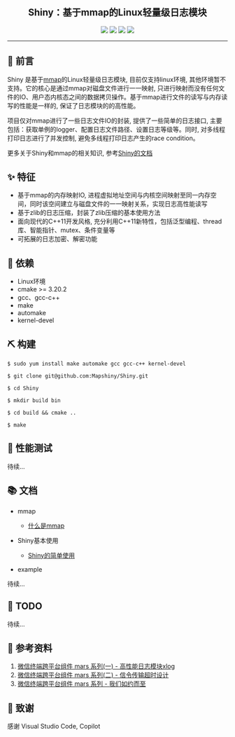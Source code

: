 <div align="center">


## Shiny：基于mmap的Linux轻量级日志模块

![](https://img.shields.io/badge/release-v1.0-blue.svg)
![](https://img.shields.io/badge/build-passing-green.svg)
![](https://img.shields.io/badge/dependencies-up%20to%20date-green.svg)
![](https://img.shields.io/badge/license-MIT-blue.svg)

</div>

-----

## 🐣 前言

Shiny 是基于[mmap](./docs/mmap.md)的Linux轻量级日志模块, 目前仅支持linux环境, 其他环境暂不支持。它的核心是通过mmap对磁盘文件进行一一映射, 只进行映射而没有任何文件的IO、用户态内核态之间的数据拷贝操作。基于mmap进行文件的读写与内存读写的性能是一样的, 保证了日志模块的的高性能。

项目仅对mmap进行了一些日志文件IO的封装, 提供了一些简单的日志接口, 主要包括：获取单例的logger、配置日志文件路径、设置日志等级等。同时, 对多线程打印日志进行了并发控制, 避免多线程打印日志产生的race condition。

更多关于Shiny和mmap的相关知识, 参考[Shiny的文档](#docs)


## ✨ 特征

- 基于mmap的内存映射IO, 进程虚拟地址空间与内核空间映射至同一内存空间，同时该空间建立与磁盘文件的一一映射关系，实现日志高性能读写
- 基于zlib的日志压缩，封装了zlib压缩的基本使用方法
- 面向现代的C++11开发风格, 充分利用C++11新特性，包括泛型编程、thread库、智能指针、mutex、条件变量等
- 可拓展的日志加密、解密功能

## 💎 依赖

- Linux环境
- cmake >= 3.20.2
- gcc、gcc-c++
- make
- automake
- kernel-devel

## ⛏️ 构建

```
$ sudo yum install make automake gcc gcc-c++ kernel-devel

$ git clone git@github.com:Mapshiny/Shiny.git

$ cd Shiny

$ mkdir build bin

$ cd build && cmake ..

$ make
```

## 🥇 性能测试

待续...

<span id="docs" hidden> docs </span>
## 📚 文档

* mmap
  * [什么是mmap](./docs/mmap.md)

* Shiny基本使用
  * [Shiny的简单使用](./docs/shiny.md)
  
* example

待续...

## 📅 TODO

待续...

## 📀 参考资料

1. [微信终端跨平台组件 mars 系列(一) - 高性能日志模块xlog](https://mp.weixin.qq.com/s/cnhuEodJGIbdodh0IxNeXQ)
2. [微信终端跨平台组件 mars 系列(二) - 信令传输超时设计](https://mp.weixin.qq.com/s/cnhuEodJGIbdodh0IxNeXQ)
3. [微信终端跨平台组件 mars 系列 - 我们如约而至](https://mp.weixin.qq.com/s/JVsVrKwJlOwoB3Rz0e17wQ)

## 🧧 致谢

感谢 Visual Studio Code, Copilot
